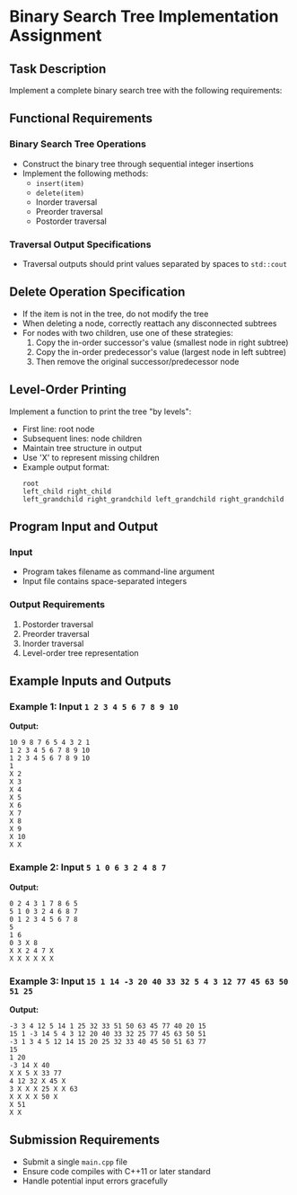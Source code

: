 # Binary Search Tree Implementation Assignment 

## Task Description
Implement a complete binary search tree with the following requirements:

## Functional Requirements

### Binary Search Tree Operations
- Construct the binary tree through sequential integer insertions
- Implement the following methods:
  - `insert(item)`
  - `delete(item)`
  - Inorder traversal
  - Preorder traversal
  - Postorder traversal

### Traversal Output Specifications
- Traversal outputs should print values separated by spaces to `std::cout`

## Delete Operation Specification
- If the item is not in the tree, do not modify the tree
- When deleting a node, correctly reattach any disconnected subtrees
- For nodes with two children, use one of these strategies:
  1. Copy the in-order successor's value (smallest node in right subtree)
  2. Copy the in-order predecessor's value (largest node in left subtree)
  3. Then remove the original successor/predecessor node

## Level-Order Printing
Implement a function to print the tree "by levels":
- First line: root node
- Subsequent lines: node children
- Maintain tree structure in output
- Use 'X' to represent missing children
- Example output format:
  ```
  root
  left_child right_child
  left_grandchild right_grandchild left_grandchild right_grandchild
  ```

## Program Input and Output

### Input
- Program takes filename as command-line argument
- Input file contains space-separated integers

### Output Requirements
1. Postorder traversal
2. Preorder traversal
3. Inorder traversal
4. Level-order tree representation

## Example Inputs and Outputs

### Example 1: Input `1 2 3 4 5 6 7 8 9 10`
**Output:**
```
10 9 8 7 6 5 4 3 2 1 
1 2 3 4 5 6 7 8 9 10 
1 2 3 4 5 6 7 8 9 10 
1 
X 2 
X 3 
X 4 
X 5 
X 6 
X 7 
X 8 
X 9 
X 10 
X X 
```

### Example 2: Input `5 1 0 6 3 2 4 8 7`
**Output:**
```
0 2 4 3 1 7 8 6 5 
5 1 0 3 2 4 6 8 7 
0 1 2 3 4 5 6 7 8 
5 
1 6 
0 3 X 8 
X X 2 4 7 X 
X X X X X X 
```

### Example 3: Input `15 1 14 -3 20 40 33 32 5 4 3 12 77 45 63 50 51 25`
**Output:**
```
-3 3 4 12 5 14 1 25 32 33 51 50 63 45 77 40 20 15 
15 1 -3 14 5 4 3 12 20 40 33 32 25 77 45 63 50 51 
-3 1 3 4 5 12 14 15 20 25 32 33 40 45 50 51 63 77 
15 
1 20 
-3 14 X 40 
X X 5 X 33 77 
4 12 32 X 45 X 
3 X X X 25 X X 63 
X X X X 50 X 
X 51 
X X 
```

## Submission Requirements
- Submit a single `main.cpp` file
- Ensure code compiles with C++11 or later standard
- Handle potential input errors gracefully
